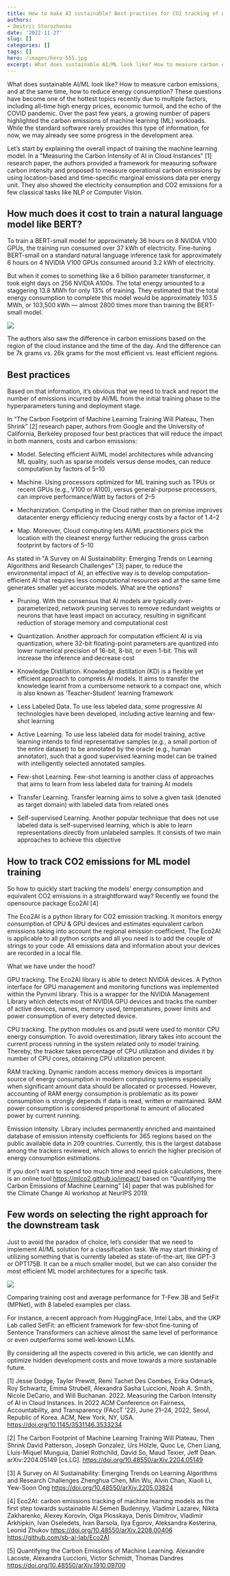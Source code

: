 ```yaml
---
title: How to make AI sustainable? Best practices for CO2 tracking of AI/ML projects
authors: 
- Dmitrii Storozhenko
date: '2022-11-27'
slug: []
categories: []
tags: []
hero: /images/hero-555.jpg
excerpt: What does sustainable AI/ML look like? How to measure carbon emissions, and at the same time, how to reduce energy consumption? These questions have become one of the hottest topics recently due to multiple factors
---
```



What does sustainable AI/ML look like? How to measure carbon emissions, and at the same time, how to reduce energy consumption? These questions have become one of the hottest topics recently due to multiple factors, including all-time high energy prices, economic turmoil, and the echo of the COVID pandemic. Over the past few years, a growing number of papers highlighted the carbon emissions of machine learning (ML) workloads. While the standard software rarely provides this type of information, for now, we may already see some progress in the development area.

Let’s start by explaining the overall impact of training the machine learning model. In a “Measuring the Carbon Intensity of AI in Cloud Instances” [1] research paper, the authors provided a framework for measuring software carbon intensity and proposed to measure operational carbon emissions by using location-based and time-specific marginal emissions data per energy unit. They also showed the electricity consumption and CO2 emissions for a few classical tasks like NLP or Computer Vision.


## How much does it cost to train a natural language model like BERT?

To train a BERT-small model for approximately 36 hours on 8 NVIDIA V100 GPUs, the training run consumed over 37 kWh of electricity. Fine-tuning BERT-small on a standard natural language inference task for approximately 6 hours on 4 NVIDIA V100 GPUs consumed around 3.2 kWh of electricity.

But when it comes to something like a 6 billion parameter transformer, it took eight days on 256 NVIDIA A100s. The total energy amounted to a staggering 13.8 MWh for only 13% of training. They estimated that the total energy consumption to complete this model would be approximately 103.5 MWh, or 103,500 kWh — almost 2800 times more than training the BERT-small model.

![](images/co2.jpg)

The authors also saw the difference in carbon emissions based on the region of the cloud instance and the time of the day. And the difference can be 7k grams vs. 26k grams for the most efficient vs. least efficient regions.

## Best practices 

Based on that information, it’s obvious that we need to track and report the number of emissions incurred by AI/ML from the initial training phase to the hyperparameters tuning and deployment stage.

In “The Carbon Footprint of Machine Learning Training Will Plateau, Then Shrink” [2] research paper, authors from Google and the University of California, Berkeley proposed four best practices that will reduce the impact in both manners, costs and carbon emissions:

- Model. Selecting efficient AI/ML model architectures while advancing ML quality, such as sparse models versus dense modes, can reduce computation by factors of 5–10

- Machine. Using processors optimized for ML training such as TPUs or recent GPUs (e.g., V100 or A100), versus general-purpose processors, can improve performance/Watt by factors of 2–5

- Mechanization. Computing in the Cloud rather than on premise improves datacenter energy efficiency reducing energy costs by a factor of 1.4–2

- Map. Moreover, Cloud computing lets AI/ML practitioners pick the location with the cleanest energy further reducing the gross carbon footprint by factors of 5–10

As stated in "A Survey on AI Sustainability: Emerging Trends on Learning Algorithms and Research Challenges" [3] paper, to reduce the environmental impact of AI, an effective way is to develop computation-efficient AI that requires less computational resources and at the same time generates smaller yet accurate models. What are the options?

- Pruning. With the consensus that AI models are typically over-parameterized, network pruning serves to
remove redundant weights or neurons that have least impact on accuracy, resulting in significant reduction of storage memory and computational cost

- Quantization. Another approach for computation efficient AI is via quantization, where 32-bit floating-point
parameters are quantized into lower numerical precision of 16-bit, 8-bit, or even 1-bit. This will increase the inference and decrease cost

- Knowledge Distillation. Knowledge distillation (KD) is a flexible yet efficient approach to compress AI models. It aims to transfer the knowledge learnt from a cumbersome network to a compact one, which is also known as ‘Teacher-Student’ learning framework 

- Less Labeled Data. To use less labeled data, some progressive AI technologies have been developed, including active learning and few-shot learning

- Active Learning. To use less labeled data for model training, active learning intends to find representative samples (e.g., a small portion of the entire dataset) to be annotated by the oracle (e.g., human annotator), such that a good supervised learning model can be trained with intelligently selected
annotated samples. 

- Few-shot Learning. Few-shot learning is another class of approaches that aims to learn from less labeled data for training AI models

- Transfer Learning. Transfer learning aims to solve a given task (denoted as target domain) with labeled data from related ones

- Self-supervised Learning. Another popular technique that does not use labeled data is self-supervised learning, which is able to learn representations directly from unlabeled samples. It consists of two main approaches to achieve this objective

## How to track CO2 emissions for  ML model training

So how to quickly start tracking the models' energy consumption and equivalent CO2 emissions in a straightforward way? Recently we found the opensource package Eco2AI [4] 

The Eco2AI is a python library for CO2 emission tracking. It monitors energy consumption of CPU & GPU devices and estimates equivalent carbon emissions taking into account the regional emission coefficient. The Eco2AI is applicable to all python scripts and all you need is to add the couple of strings to your code. All emissions data and information about your devices are recorded in a local file.

What we have under the hood?

GPU tracking. The Eco2AI library is able to detect NVIDIA devices. A Python interface for GPU management and monitoring functions was implemented within the Pynvml library. This is a wrapper for the NVIDIA Management Library which detects most of NVIDIA GPU devices and tracks the number of active devices, names, memory used, temperatures, power limits and power consumption of every detected device.

CPU tracking. The python modules os and psutil were used to monitor CPU energy consumption. To avoid overestimation,
library takes into account the current process running in the system related only to model training. Thereby, the tracker takes percentage of CPU utilization and divides it by number of CPU cores, obtaining CPU utilization percent.

RAM tracking. Dynamic random access memory devices is important source of energy consumption in modern computing
systems especially when significant amount data should be allocated or processed. However, accounting of RAM energy consumption is problematic as its power consumption is strongly depends if data is read, written or maintained. RAM power consumption is considered proportional to amount of allocated power by current running.

Emission intensity. Library includes permanently enriched and maintained database of emission intensity coefficients for 365 regions based on the public available data in 209 countries. Currently, this is the largest database among the trackers reviewed, which allows to enrich the higher precision of energy consumption estimations.

If you don’t want to spend too much time and need quick calculations, there is an online tool https://mlco2.github.io/impact/ based on “Quantifying the Carbon Emissions of Machine Learning” [4] paper that was published for the Climate Change AI workshop at NeurIPS 2019.

## Few words on selecting the right approach for the downstream task

Just to avoid the paradox of choice, let’s consider that we need to implement AI/ML solution for a classification task. We may start thinking of utilizing something that is currently labeled as state-of-the-art, like GPT-3 or OPT175B. It can be a much smaller model, but we can also consider the most efficient ML model architectures for a specific task. 

![](images/bars.png)

Comparing training cost and average performance for T-Few 3B and SetFit (MPNet), with 8 labeled examples per class.

For instance, a recent approach from HuggingFace, Intel Labs, and the UKP Lab called SetFit: an efficient framework for few-shot fine-tuning of Sentence Transformers can achieve almost the same level of performance or even outperforms some well-known LLMs.

By considering all the aspects covered in this article, we can identify and optimize hidden development costs and move towards a more sustainable future.


[1] Jesse Dodge, Taylor Prewitt, Remi Tachet Des Combes, Erika Odmark, Roy Schwartz, Emma Strubell, Alexandra Sasha Luccioni, Noah A. Smith, Nicole DeCario, and Will Buchanan. 2022. Measuring the Carbon Intensity of AI in Cloud Instances. In 2022 ACM Conference on Fairness, Accountability, and Transparency (FAccT ’22), June 21–24, 2022, Seoul, Republic of Korea. ACM, New York, NY, USA.
https://doi.org/10.1145/3531146.3533234

[2] The Carbon Footprint of Machine Learning Training Will Plateau, Then Shrink
David Patterson, Joseph Gonzalez, Urs Hölzle, Quoc Le, Chen Liang, Lluis-Miquel Munguia, Daniel Rothchild, David So, Maud Texier, Jeff Dean. arXiv:2204.05149 [cs.LG].
https://doi.org/10.48550/arXiv.2204.05149

[3] A Survey on AI Sustainability: Emerging Trends on Learning Algorithms and Research Challenges
Zhenghua Chen, Min Wu, Alvin Chan, Xiaoli Li, Yew-Soon Ong
https://doi.org/10.48550/arXiv.2205.03824

[4] Eco2AI: carbon emissions tracking of machine learning models as the first step towards sustainable AI
Semen Budennyy, Vladimir Lazarev, Nikita Zakharenko, Alexey Korovin, Olga Plosskaya, Denis Dimitrov, Vladimir Arkhipkin, Ivan Oseledets, Ivan Barsola, Ilya Egorov, Aleksandra Kosterina, Leonid Zhukov
https://doi.org/10.48550/arXiv.2208.00406
https://github.com/sb-ai-lab/Eco2AI

[5] Quantifying the Carbon Emissions of Machine Learning. Alexandre Lacoste, Alexandra Luccioni, Victor Schmidt, Thomas Dandres 
https://doi.org/10.48550/arXiv.1910.09700

